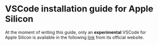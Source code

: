 # VSCode installation guide for Apple Silicon

At the moment of writing this guide, only an **experimental** VSCode for Apple Silicon is available in the following [link](https://code.visualstudio.com/insiders/#) from its official website.
